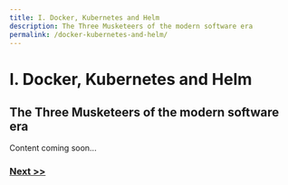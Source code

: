 ```yaml
---
title: I. Docker, Kubernetes and Helm
description: The Three Musketeers of the modern software era
permalink: /docker-kubernetes-and-helm/
---
```


# I. Docker, Kubernetes and Helm

## The Three Musketeers of the modern software era

Content coming soon...

### [Next >>](/start-thinking-containers)